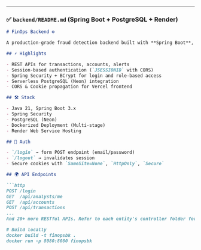 
---

### ✅ `backend/README.md` (Spring Boot + PostgreSQL + Render)

```markdown
# FinOps Backend ⚙️

A production-grade fraud detection backend built with **Spring Boot**, secured using **Spring Security**, and deployed on **Render**.

## ⚡ Highlights

- REST APIs for transactions, accounts, alerts
- Session-based authentication (`JSESSIONID` with CORS)
- Spring Security + BCrypt for login and role-based access
- Serverless PostgreSQL (Neon) integration
- CORS & Cookie propagation for Vercel frontend

## 🛠 Stack

- Java 21, Spring Boot 3.x
- Spring Security
- PostgreSQL (Neon)
- Dockerized Deployment (Multi-stage)
- Render Web Service Hosting

## 🔐 Auth

- `/login` → form POST endpoint (email/password)
- `/logout` → invalidates session
- Secure cookies with `SameSite=None`, `HttpOnly`, `Secure`

## 🌍 API Endpoints

```http
POST /login
GET  /api/analysts/me
GET  /api/accounts
POST /api/transactions
...
And 20+ more RESTful APIs. Refer to each entity's controller folder for more infomation.

# Build locally
docker build -t finopsbk .
docker run -p 8080:8080 finopsbk
